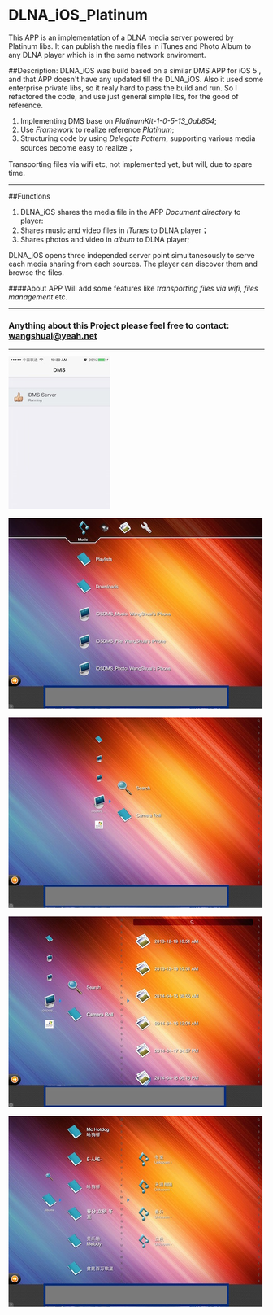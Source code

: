 # DLNA_iOS_Platinum
This APP is an implementation of a DLNA media server powered by Platinum libs. It can publish the media files in iTunes and Photo Album to any DLNA player which is in the same network enviroment. 


##Description:
DLNA_iOS was build based on a similar DMS APP for iOS 5
, and that APP doesn't have any updated till the DLNA_iOS. Also it used some enterprise private libs, so it realy hard to pass the build and run. So I refactored the code, and use just general simple libs, for the good of reference.

1. Implementing DMS base on *PlatinumKit-1-0-5-13_0ab854*;
2. Use *Framework* to realize reference *Platinum*;
3. Structuring code by using *Delegate Pattern*, supporting various media sources become easy to realize；

Transporting files via wifi etc, not implemented yet, but will, due to spare time.

----
##Functions
 1. DLNA_iOS shares the media file in the APP *Document directory* to player:
 2. Shares music and video files in *iTunes* to DLNA player；
 3. Shares photos and video in *album* to DLNA player;
 

DLNA_iOS opens three independed server point simultanesously to serve each media sharing from each sources. The player can discover them and browse the files.

####About APP
Will add some features like *transporting files via wifi*, *files management* etc.

----
### Anything about this Project please feel free to contact: <wangshuai@yeah.net>
----

![alt dms on iphone](./ReadmePics/IMG_DMS.jpg)

![alt 8Player Main Board](./ReadmePics/IMG_DMP1.jpg)

![alt 8Player Browse Photo](./ReadmePics/IMG_DMP2.jpg)

![alt 8Player Show Photo List](./ReadmePics/IMG_DMP3.jpg)

![alt 8Player Browse iTunes](./ReadmePics/IMG_DMP4.jpg)